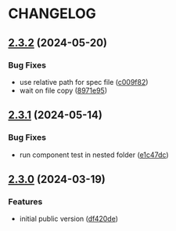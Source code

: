 # CHANGELOG

## [2.3.2](https://github.com/Forsakringskassan/cypress-visual-regression/compare/v2.3.1...v2.3.2) (2024-05-20)


### Bug Fixes

* use relative path for spec file ([c009f82](https://github.com/Forsakringskassan/cypress-visual-regression/commit/c009f82d93d19e9836f0354d81906872818ec6ed))
* wait on file copy ([8971e95](https://github.com/Forsakringskassan/cypress-visual-regression/commit/8971e9500ef51b831db7cb28d302fbab80cffca9))

## [2.3.1](https://github.com/Forsakringskassan/cypress-visual-regression/compare/v2.3.0...v2.3.1) (2024-05-14)


### Bug Fixes

* run component test in nested folder ([e1c47dc](https://github.com/Forsakringskassan/cypress-visual-regression/commit/e1c47dc7ad8e6a18aea4af156f2e13a67367cb13))

## [2.3.0](https://github.com/Forsakringskassan/cypress-visual-regression/compare/v2.2.0...v2.3.0) (2024-03-19)


### Features

* initial public version ([df420de](https://github.com/Forsakringskassan/cypress-visual-regression/commit/df420deefb6e0510bb7fb74a116958cc9510b160))
